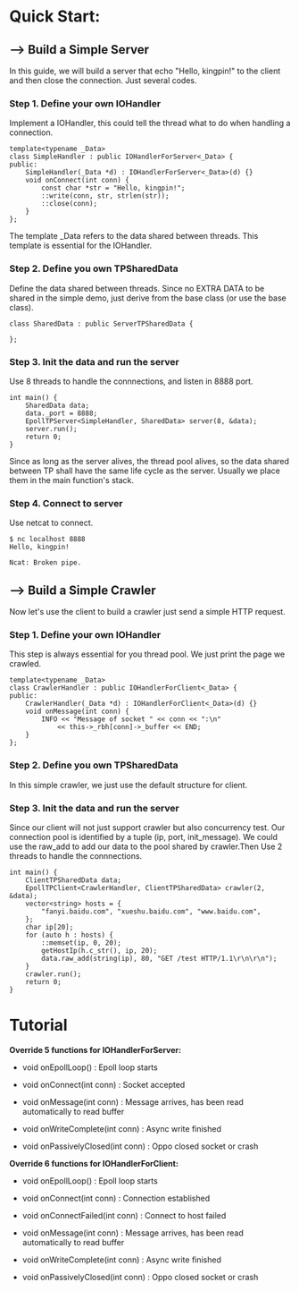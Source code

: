 # Quick Start:

## --> Build a Simple Server

In this guide, we will build a server that echo "Hello, kingpin!" to the client and then close the connection. Just several codes.

### Step 1. Define your own IOHandler

Implement a IOHandler, this could tell the thread what to do when handling a connection.

```
template<typename _Data>
class SimpleHandler : public IOHandlerForServer<_Data> {
public:
    SimpleHandler(_Data *d) : IOHandlerForServer<_Data>(d) {}
    void onConnect(int conn) {
        const char *str = "Hello, kingpin!";
        ::write(conn, str, strlen(str));
        ::close(conn);
    }
};
```

The template _Data refers to the data shared between threads. This template is essential for the IOHandler.

### Step 2. Define you own TPSharedData

Define the data shared between threads. Since no EXTRA DATA to be shared in the simple demo, just derive from the base class (or use the base class).

```
class SharedData : public ServerTPSharedData {

};
```

### Step 3. Init the data and run the server

Use 8 threads to handle the connnections, and listen in 8888 port.

```
int main() {
    SharedData data;
    data._port = 8888;
    EpollTPServer<SimpleHandler, SharedData> server(8, &data);
    server.run();
    return 0;
}
```

Since as long as the server alives, the thread pool alives, so the data shared between TP shall have the same life cycle as the server. Usually we place them in the main function's stack.

### Step 4. Connect to server

Use netcat to connect.

```
$ nc localhost 8888
Hello, kingpin!

Ncat: Broken pipe.
```

## --> Build a Simple Crawler

Now let's use the client to build a crawler just send a simple HTTP request.

### Step 1. Define your own IOHandler

This step is always essential for you thread pool. We just print the page we crawled.

```
template<typename _Data>
class CrawlerHandler : public IOHandlerForClient<_Data> {
public:
    CrawlerHandler(_Data *d) : IOHandlerForClient<_Data>(d) {}
    void onMessage(int conn) {
        INFO << "Message of socket " << conn << ":\n"
            << this->_rbh[conn]->_buffer << END;
    }
};
```

### Step 2. Define you own TPSharedData

In this simple crawler, we just use the default structure for client.

### Step 3. Init the data and run the server

Since our client will not just support crawler but also concurrency test. Our connection pool is identified by a tuple (ip, port, init_message). We could use the raw_add to add our data to the pool shared by crawler.Then Use 2 threads to handle the connnections.

```
int main() {
    ClientTPSharedData data;
    EpollTPClient<CrawlerHandler, ClientTPSharedData> crawler(2, &data);
    vector<string> hosts = {
        "fanyi.baidu.com", "xueshu.baidu.com", "www.baidu.com",
    };
    char ip[20];
    for (auto h : hosts) {
        ::memset(ip, 0, 20);
        getHostIp(h.c_str(), ip, 20);
        data.raw_add(string(ip), 80, "GET /test HTTP/1.1\r\n\r\n");
    }
    crawler.run();
    return 0;
}
```

# Tutorial

**Override 5 functions for IOHandlerForServer:**

* void onEpollLoop() : Epoll loop starts

* void onConnect(int conn) : Socket accepted

* void onMessage(int conn) : Message arrives, has been read automatically to read buffer

* void onWriteComplete(int conn) : Async write finished

* void onPassivelyClosed(int conn) : Oppo closed socket or crash

**Override 6 functions for IOHandlerForClient:**

* void onEpollLoop() : Epoll loop starts

* void onConnect(int conn) : Connection established

* void onConnectFailed(int conn) : Connect to host failed

* void onMessage(int conn) : Message arrives, has been read automatically to read buffer

* void onWriteComplete(int conn) : Async write finished

* void onPassivelyClosed(int conn) : Oppo closed socket or crash
